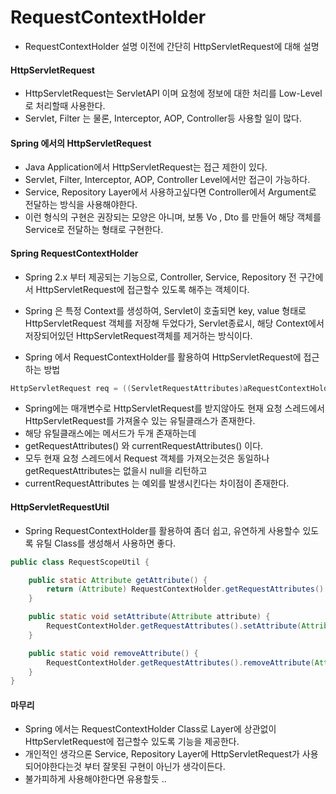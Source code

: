 # RequestContextHolder
- RequestContextHolder 설명 이전에 간단히 HttpServletRequest에 대해 설명

#### HttpServletRequest
- HttpServletRequest는 ServletAPI 이며 요청에 정보에 대한 처리를 Low-Level로 처리할때 사용한다.
- Servlet, Filter 는 물론, Interceptor, AOP, Controller등 사용할 일이 많다.

#### Spring 에서의 HttpServletRequest 
- Java Application에서 HttpServletRequest는 접근 제한이 있다.
- Servlet, Filter, Interceptor, AOP, Controller Level에서만 접근이 가능하다.
- Service, Repository Layer에서 사용하고싶다면 Controller에서 Argument로 전달하는 방식을 사용해야한다.
- 이런 형식의 구현은 권장되는 모양은 아니며, 보통 Vo , Dto 를 만들어 해당 객체를 Service로 전달하는 형태로 구현한다.

#### Spring RequestContextHolder
- Spring 2.x 부터 제공되는 기능으로, Controller, Service, Repository 전 구간에서 HttpServletRequest에 접근할수 있도록 해주는 객체이다.
- Spring 은 특정 Context를 생성하여, Servlet이 호출되면 key, value 형태로 HttpServletRequest 객체를 저장해 두었다가, Servlet종료시, 해당 Context에서 저장되어있던 HttpServletRequest객체를 제거하는 방식이다.

- Spring 에서 RequestContextHolder를 활용하여 HttpServletRequest에 접근하는 방법 
```java
HttpServletRequest req = ((ServletRequestAttributes)aRequestContextHolder.getRequestAttributes()).getRequest();
```

- Spring에는 매개변수로 HttpServletRequest를 받지않아도 현재 요청 스레드에서 HttpServletRequest를 가져올수 있는 유틸클래스가 존재한다.
- 해당 유틸클래스에는 메서드가 두개 존재하는데
- getRequestAttributes() 와 currentRequestAttributes() 이다.
- 모두 현재 요청 스레드에서 Request 객체를 가져오는것은 동일하나 getRequestAttributes는 없을시 null을 리턴하고
- currentRequestAttributes 는 예외를 발생시킨다는 차이점이 존재한다.


#### HttpServletRequestUtil
- Spring RequestContextHolder를 활용하여 좀더 쉽고, 유연하게 사용할수 있도록 유틸 Class를 생성해서 사용하면 좋다.

```java
public class RequestScopeUtil {

    public static Attribute getAttribute() {
        return (Attribute) RequestContextHolder.getRequestAttributes().getAttribute(Attribute.KEY, RequestAttributes.SCOPE_REQUEST);
    }

    public static void setAttribute(Attribute attribute) {
        RequestContextHolder.getRequestAttributes().setAttribute(Attribute.KEY, attribute, RequestAttributes.SCOPE_REQUEST);
    }

    public static void removeAttribute() {
        RequestContextHolder.getRequestAttributes().removeAttribute(Attribute.KEY, RequestAttributes.SCOPE_REQUEST);
    }
}
```

#### 마무리
- Spring 에서는 RequestContextHolder Class로 Layer에 상관없이 HttpServletRequest에 접근할수 있도록 기능을 제공한다.
- 개인적인 생각으론 Service, Repository Layer에 HttpServletRequest가 사용되어야한다는것 부터 잘못된 구현이 아닌가 생각이든다. 
- 불가피하게 사용해야한다면 유용할듯 .. 
